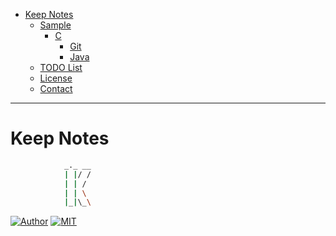 
* [Keep Notes](#keep-notes)   
     * [Sample](#sample)   
         * [C](#c)   
            * [Git](#git)   
            * [Java](#java)   
    * [TODO List](#todo-list)   
    * [License](#license)   
    * [Contact](#contact)   

------
# Keep Notes

```sh
            _._ __
            | |/ /
            | | /
            | | \
            |_|\_\
```

[![Author](https://img.shields.io/badge/author-strawberrylin-green.svg)](https://github.com/strawberrylin)
[![MIT](https://img.shields.io/badge/license-MIT-red.svg)](https://github.com/strawberrylin/Keepnotes/blob/master/LICENSE)
